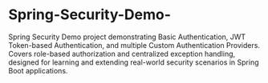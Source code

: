 # Spring-Security-Demo-
Spring Security Demo project demonstrating Basic Authentication, JWT Token-based Authentication, and multiple Custom Authentication Providers. Covers role-based authorization and centralized exception handling, designed for learning and extending real-world security scenarios in Spring Boot applications.
